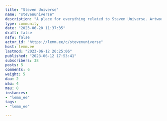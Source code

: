 ```yaml
---
title: "Steven Universe" 
name: "stevenuniverse"
description: "A place for everything related to Steven Universe. Artworks, memes, discussions and so on!Rules:- **NO NSFW** *(please)*- Credit the original authors if you use others' work"
type: community
date: "2023-06-20 11:37:35"
draft: false
nsfw: false
actor_id: "https://lemm.ee/c/stevenuniverse"
host: lemm.ee
lastmod: "2023-06-12 20:25:06"
published: "2023-06-12 17:53:41"
subscribers: 38
posts: 5
comments: 6
weight: 5
dau: 2
wau: 4
mau: 8
instances:
- "lemm_ee"
tags: 
- "lemm_ee"

---
```

